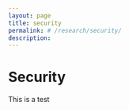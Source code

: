 ```yaml
---
layout: page
title: security
permalink: # /research/security/
description: 
---
```


# Security

This is a test
